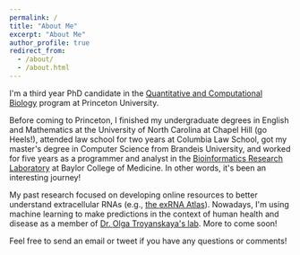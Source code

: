 ```yaml
---
permalink: /
title: "About Me"
excerpt: "About Me"
author_profile: true
redirect_from: 
  - /about/
  - /about.html
---
```


I'm a third year PhD candidate in the [Quantitative and Computational Biology](https://lsi.princeton.edu/qcbgraduate) program at Princeton University. 

Before coming to Princeton, I finished my undergraduate degrees in English and Mathematics at the University of North Carolina at Chapel Hill (go Heels!), attended law school for two years at Columbia Law School, got my master's degree in Computer Science from Brandeis University, and worked for five years as a programmer and analyst in the [Bioinformatics Research Laboratory](http://genboree.org/site/bioinformatics_research_laboratory) at Baylor College of Medicine. In other words, it's been an interesting journey!

My past research focused on developing online resources to better understand extracellular RNAs (e.g., [the exRNA Atlas](https://exrna-atlas.org/)). Nowadays, I'm using machine learning to make predictions in the context of human health and disease as a member of [Dr. Olga Troyanskaya's lab](https://function.princeton.edu/). More to come soon!

Feel free to send an email or tweet if you have any questions or comments!
